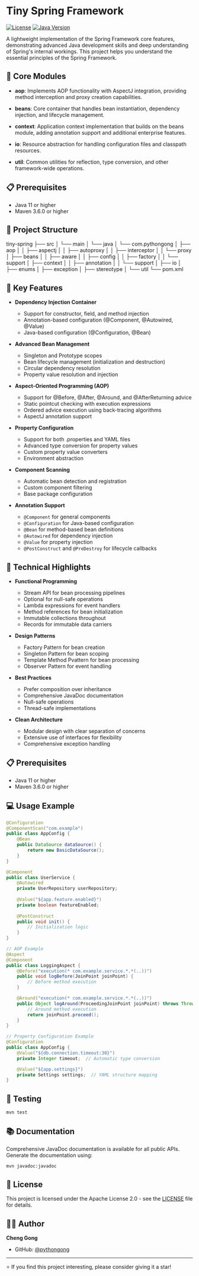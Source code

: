 # Tiny Spring Framework

[![License](https://img.shields.io/badge/License-Apache%202.0-blue.svg)](https://opensource.org/licenses/Apache-2.0)
[![Java Version](https://img.shields.io/badge/Java-11%2B-brightgreen)](https://adoptopenjdk.net/)

A lightweight implementation of the Spring Framework core features, demonstrating advanced Java development skills and deep understanding of Spring's internal workings. This project helps you understand the essential principles of the Spring Framework.




## 📖 Core Modules

- **aop**: Implements AOP functionality with AspectJ integration, providing method interception and proxy creation capabilities.
  
- **beans**: Core container that handles bean instantiation, dependency injection, and lifecycle management.
  
- **context**: Application context implementation that builds on the beans module, adding annotation support and additional enterprise features.
  
- **io**: Resource abstraction for handling configuration files and classpath resources.
  
- **util**: Common utilities for reflection, type conversion, and other framework-wide operations.






## 📋 Prerequisites

- Java 11 or higher
- Maven 3.6.0 or higher

## 📁 Project Structure

tiny-spring
├── src
│   └── main
│       └── java
│           └── com.pythongong
│                   ├── aop
│                   │   ├── aspectj
│                   │   ├── autoproxy
│                   │   ├── interceptor
│                   │   └── proxy
│                   ├── beans
│                   │   ├── aware
│                   │   ├── config
│                   │   ├── factory
│                   │   └── support
│                   ├── context
│                   │   ├── annotation
│                   │   └── support
│                   ├── io
│                   ├── enums
│                   ├── exception
│                   ├── stereotype
│                   └── util
└── pom.xml

## 🌟 Key Features

- **Dependency Injection Container**
  - Support for constructor, field, and method injection
  - Annotation-based configuration (@Component, @Autowired, @Value)
  - Java-based configuration (@Configuration, @Bean)

- **Advanced Bean Management**
  - Singleton and Prototype scopes
  - Bean lifecycle management (initialization and destruction)
  - Circular dependency resolution
  - Property value resolution and injection

- **Aspect-Oriented Programming (AOP)**
  - Support for @Before, @After, @Around, and @AfterReturning advice
  - Static pointcut checking with execution expressions
  - Ordered advice execution using back-tracing algorithms
  - AspectJ annotation support

- **Property Configuration**
  - Support for both .properties and YAML files
  - Advanced type conversion for property values
  - Custom property value converters
  - Environment abstraction

- **Component Scanning**
  - Automatic bean detection and registration
  - Custom component filtering
  - Base package configuration

- **Annotation Support**
  - `@Component` for general components
  - `@Configuration` for Java-based configuration
  - `@Bean` for method-based bean definitions
  - `@Autowired` for dependency injection
  - `@Value` for property injection
  - `@PostConstruct` and `@PreDestroy` for lifecycle callbacks

## 🔧 Technical Highlights

- **Functional Programming**
  - Stream API for bean processing pipelines
  - Optional for null-safe operations
  - Lambda expressions for event handlers
  - Method references for bean initialization
  - Immutable collections throughout
  - Records for immutable data carriers

- **Design Patterns**
  - Factory Pattern for bean creation
  - Singleton Pattern for bean scoping
  - Template Method Pvattern for bean processing
  - Observer Pattern for event handling

- **Best Practices**
  - Prefer composition over inheritance
  - Comprehensive JavaDoc documentation
  - Null-safe operations
  - Thread-safe implementations

- **Clean Architecture**
  - Modular design with clear separation of concerns
  - Extensive use of interfaces for flexibility
  - Comprehensive exception handling

## 📋 Prerequisites

- Java 11 or higher
- Maven 3.6.0 or higher



## 💻 Usage Example

```java
@Configuration
@ComponentScan("com.example")
public class AppConfig {
    @Bean
    public DataSource dataSource() {
        return new BasicDataSource();
    }
}

@Component
public class UserService {
    @Autowired
    private UserRepository userRepository;
    
    @Value("${app.feature.enabled}")
    private boolean featureEnabled;
    
    @PostConstruct
    public void init() {
        // Initialization logic
    }
}

// AOP Example
@Aspect
@Component
public class LoggingAspect {
    @Before("execution(* com.example.service.*.*(..))")
    public void logBefore(JoinPoint joinPoint) {
        // Before method execution
    }

    @Around("execution(* com.example.service.*.*(..))")
    public Object logAround(ProceedingJoinPoint joinPoint) throws Throwable {
        // Around method execution
        return joinPoint.proceed();
    }
}

// Property Configuration Example
@Configuration
public class AppConfig {
    @Value("${db.connection.timeout:30}")
    private Integer timeout;  // Automatic type conversion

    @Value("${app.settings}")
    private Settings settings;  // YAML structure mapping
}
```

## 🧪 Testing

```bash
mvn test
```

## 📚 Documentation

Comprehensive JavaDoc documentation is available for all public APIs. Generate the documentation using:

```bash
mvn javadoc:javadoc
```


## 📄 License

This project is licensed under the Apache License 2.0 - see the [LICENSE](LICENSE) file for details.

## 👨‍💻 Author

**Cheng Gong**
- GitHub: [@pythongong](https://github.com/pythongong)

---

⭐ If you find this project interesting, please consider giving it a star!